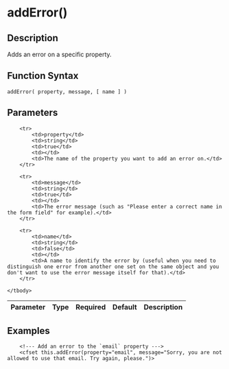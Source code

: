 # addError()

## Description
Adds an error on a specific property.

## Function Syntax
	addError( property, message, [ name ] )


## Parameters
<table>
	<thead>
		<tr>
			<th>Parameter</th>
			<th>Type</th>
			<th>Required</th>
			<th>Default</th>
			<th>Description</th>
		</tr>
	</thead>
	<tbody>
		
		<tr>
			<td>property</td>
			<td>string</td>
			<td>true</td>
			<td></td>
			<td>The name of the property you want to add an error on.</td>
		</tr>
		
		<tr>
			<td>message</td>
			<td>string</td>
			<td>true</td>
			<td></td>
			<td>The error message (such as "Please enter a correct name in the form field" for example).</td>
		</tr>
		
		<tr>
			<td>name</td>
			<td>string</td>
			<td>false</td>
			<td></td>
			<td>A name to identify the error by (useful when you need to distinguish one error from another one set on the same object and you don't want to use the error message itself for that).</td>
		</tr>
		
	</tbody>
</table>


## Examples
	
		<!--- Add an error to the `email` property --->
		<cfset this.addError(property="email", message="Sorry, you are not allowed to use that email. Try again, please.")>
